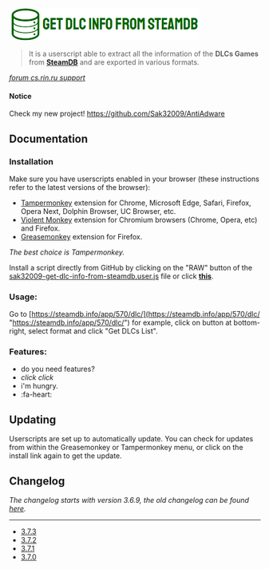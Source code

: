[![Logo](./sak32009-get-dlc-info-from-steamdb-logo.png "Logo")](https://raw.githubusercontent.com/Sak32009/GetDLCInfoFromSteamDB/master/sak32009-get-dlc-info-from-steamdb-logo.png "Logo")

> It is a userscript able to extract all the information of the **DLCs Games** from **[SteamDB](https://steamdb.info "SteamDB")** and are exported in various formats.

*[forum cs.rin.ru support](https://cs.rin.ru/forum/viewtopic.php?f=29&t=71837 "forum cs.rin.ru support")*

#### Notice

Check my new project! https://github.com/Sak32009/AntiAdware

## Documentation

### Installation

Make sure you have userscripts enabled in your browser (these instructions refer to the latest versions of the browser):

- [Tampermonkey](https://tampermonkey.net/?ext=dhdg "Tampermonkey") extension for Chrome, Microsoft Edge, Safari, Firefox, Opera Next, Dolphin Browser, UC Browser, etc.
- [Violent Monkey](https://violentmonkey.github.io/ "Violent Monkey") extension for Chromium browsers (Chrome, Opera, etc) and Firefox.
- [Greasemonkey](https://www.greasespot.net/ "Greasemonkey") extension for Firefox.

*The best choice is Tampermonkey.*

Install a script directly from GitHub by clicking on the "RAW" button of the [sak32009-get-dlc-info-from-steamdb.user.js](./sak32009-get-dlc-info-from-steamdb.user.js "sak32009-get-dlc-info-from-steamdb.user.js") file or click **[this](https://github.com/Sak32009/GetDLCInfoFromSteamDB/raw/master/sak32009-get-dlc-info-from-steamdb.user.js "this")**.

### Usage:

Go to [https://steamdb.info/app/570/dlc/](https://steamdb.info/app/570/dlc/ "https://steamdb.info/app/570/dlc/") for example, click on button at bottom-right, select format and click "Get DLCs List".

### Features:

- do you need features?
- *click* *click*
- i'm hungry.
- :fa-heart:

## Updating

Userscripts are set up to automatically update. You can check for updates from within the Greasemonkey or Tampermonkey menu, or click on the install link again to get the update.

## Changelog

*The changelog starts with version 3.6.9, the old changelog can be found [here](https://cs.rin.ru/forum/viewtopic.php?f=29&t=71837 "here").*

------------

- [3.7.3](https://cs.rin.ru/forum/viewtopic.php?p=1887084#p1887084 "3.7.3")
- [3.7.2](https://cs.rin.ru/forum/viewtopic.php?p=1871151#p1871151 "3.7.2")
- [3.7.1](https://cs.rin.ru/forum/viewtopic.php?p=1870320#p1870320 "3.7.1")
- [3.7.0](https://cs.rin.ru/forum/viewtopic.php?p=1867484#p1867484 "3.7.0")
